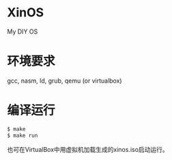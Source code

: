 # XinOS
My DIY OS

# 环境要求
gcc, nasm, ld, grub, qemu (or virtualbox)

# 编译运行
```bash
$ make
$ make run
```
也可在VirtualBox中用虚拟机加载生成的xinos.iso启动运行。
